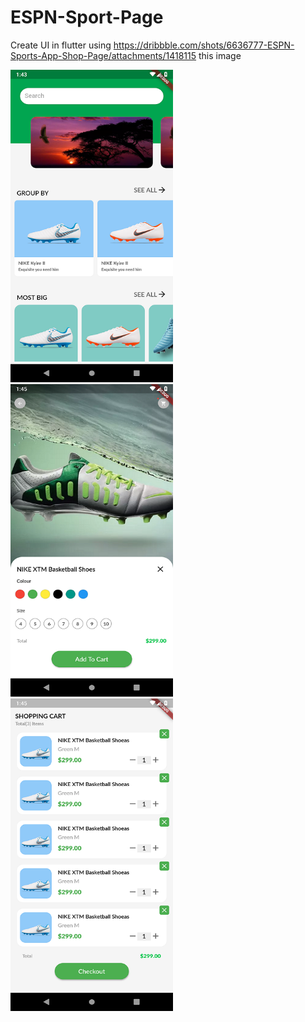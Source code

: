 # ESPN-Sport-Page
Create UI in flutter using https://dribbble.com/shots/6636777-ESPN-Sports-App-Shop-Page/attachments/1418115 this image

<div>
  <img src="https://github.com/aakash95kareliya/ESPN-Sport-Page/blob/master/1.Screenshot.png" height="500" width="260"/>

  <img src="https://github.com/aakash95kareliya/ESPN-Sport-Page/blob/master/2.Screenshot.png" height="500" width="260"/>

  <img src="https://github.com/aakash95kareliya/ESPN-Sport-Page/blob/master/3.Screenshot.png" height="500" width="260"/>
</div>
